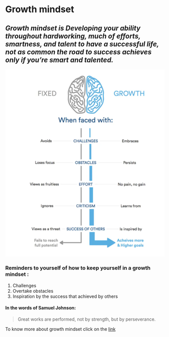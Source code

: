# Growth mindset

## _Growth mindset is Developing your ability throughout hardworking, much of efforts, smartness, and talent to have a successful life, not as common the road to success achieves only if you’re smart and talented._



![Difference between Growth and Fixed Mindset](https://raw.githubusercontent.com/Din41296/reading-notes/main/Growth%20mindset.PNG)





 ### Reminders to yourself of how to keep yourself in a growth mindset :
 1. Challenges
 2. Overtake obstacles
 3. Inspiration by the success that achieved by others
 
 
#### In the words of Samuel Johnson:
>Great works are performed, not by strength, but by perseverance.


To know more about growth mindset click on the [link](https://www.atlassian.com/blog/inside-atlassian/growth-mindset)
